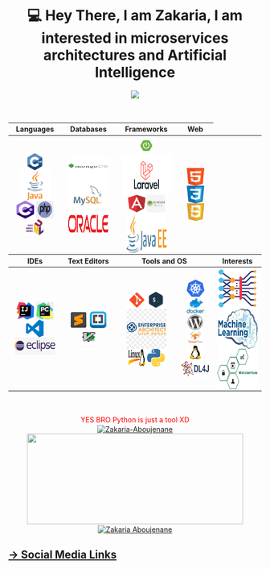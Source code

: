 
<div align = "center">

# 💻 Hey There, I am Zakaria, I am interested in microservices architectures and Artificial Intelligence
<p align="middle">
  <img width="600" src="https://github-profile-trophy.vercel.app/?username=omarbelkady&rank=SS,S,AAA,AA,A,B,C&row=1&column=5"/>
</p>
<br>
  <table align ="center">
    <thead>
    <tr>
      <th>Languages</th>
      <th>Databases</th>
      <th>Frameworks</th>
      <th>Web</th>
    </tr>
    </thead>
    <tbody>
      <tr>
        <td align = "center">
          <img align="center" src = "https://raw.githubusercontent.com/github/explore/80688e429a7d4ef2fca1e82350fe8e3517d3494d/topics/cpp/cpp.png" width ="35px" height="35px">
          <img align="center" src = "https://raw.githubusercontent.com/github/explore/80688e429a7d4ef2fca1e82350fe8e3517d3494d/topics/java/java.png" width ="60px" height="60px">
          <img align="center" src = "src/C-Sharp (1).png" width ="35px" height="35px">
          <img align="center" src = "src/php.png" width ="35px" height="35px">
          <img align="center" src = "src/uml.png" width ="35px" height="35px">
        </td>
        <td align = "center">
          <img align="center" src = "https://raw.githubusercontent.com/github/explore/80688e429a7d4ef2fca1e82350fe8e3517d3494d/topics/mongodb/mongodb.png" width ="80px" height="35px" redirect="https://www.github.com/omarbelkady/mongodb">
          <img align="center" src = "https://raw.githubusercontent.com/github/explore/80688e429a7d4ef2fca1e82350fe8e3517d3494d/topics/mysql/mysql.png" width ="80px" height="80px">
          <img align="center" src = "src/oracle.png" width ="80px" height="35px">
        </td>
        <td align = "center">
          <img align="center" src = "src/springboot (1).png" width ="35px" height="35px">
          <img align="center" src = "src/laravel.png" width ="100px" height="80px">
          <img align="center" src = "src/angular.png" width ="35px" height="35px">
          <img align="center" src = "src/android-studio.png" width ="35px" height="35px">
          <img align="center" src = "src/javaee.png" width ="80px" height="80px">
        </td>
        <td align = "center">
          <img align="center" src = "src/html.png" width ="35px" height="35px">
          <img align="center" src = "src/css.png" width ="35px" height="35px">
          <img align="center" src = "src/javascript.png" width ="35px" height="35px">
        </td>
      </tr>
    </tbody>
    <thead>
    <tr>
      <th>IDEs</th>
      <th>Text Editors</th>
      <th colspan="2">Tools and OS</th>
      <th>Interests</th>
    </tr>
    </thead>
    <tbody>
      <tr>
        <td align = "center">
          <img align="center" src = "src/intellij (1).png" width ="35px" height="35px">
          <img align="center" src = "src/pycharm (1).png" width ="35px" height="35px">
          <img align="center" src = "src/vscode (1).svg" width ="35px" height="35px">
          <img align="center" src = "src/eclipse.jpg" width ="80px" height="35px">
        </td>
        <td align = "center">
          <img align="center" src = "src/sublime (1).png" width ="35px" height="35px">
          <img align="center" src = "src/brackets (1).png" width ="35px" height="35px">
          <img align="center" src = "src/vim (1).png" width ="35px" height="35px">
        </td>
        <td align = "center">
          <img align="center" src = "src/git (1).png" width ="35px" height="35px">
          <img align="center" src = "src/terminal (1).png" width ="35px" height="35px">
          <img align="center" src = "src/entreprise-architect.png" width ="80px" height="80px">
          <img align="center" src = "src/linux.png" width ="35px" height="35px">
          <img align="center" src = "src/python (1).png" width ="35px" height="35px">
        </td>
        <td align = "center">
          <img align="center" src="https://raw.githubusercontent.com/github/explore/80688e429a7d4ef2fca1e82350fe8e3517d3494d/topics/kubernetes/kubernetes.png" width="35px" height="35px">
          <img align="center" src="https://raw.githubusercontent.com/github/explore/80688e429a7d4ef2fca1e82350fe8e3517d3494d/topics/docker/docker.png" width="35px" height="35px" />
          <img align="center" src="https://raw.githubusercontent.com/github/explore/80688e429a7d4ef2fca1e82350fe8e3517d3494d/topics/wordpress/wordpress.png" width="30px" height="30px" />
          <img align="center" src="https://raw.githubusercontent.com/github/explore/80688e429a7d4ef2fca1e82350fe8e3517d3494d/topics/tensorflow/tensorflow.png" width="30px" height="30px" />
          <img align="center" src="https://raw.githubusercontent.com/github/explore/80688e429a7d4ef2fca1e82350fe8e3517d3494d/topics/linux/linux.png" width="30px" height="30px" />
          <img align="center" src = "src/dl4j.png" width ="80px" height="35px">
        </td>
        <td align = "center">
          <img align="center" src = "src/dl.png" width ="80px" height="80px">
          <img align="center" src = "src/ml.png" width ="80px" height="80px">
          <img align="center" src = "src/micro-services.png" width ="80px" height="80px">
        </td>
      </tr>
    </tbody>
  </table>
<br>
 <br />
 <span style="color:red"> YES BRO Python is just a tool XD</span><br/>
 <!-- If you forked this repo, Change the username as yours -->
<a href="https://github.com/Zakaria-Aboujenane">
  <img align="center" height='190px' width='460px' src="https://github-readme-stats.vercel.app/api?username=Zakaria-Aboujenane&show_icons=true&theme=highcontrast" alt="Zakaria-Aboujenane" />
  <img align="center" height='180px'  width='430px' src="https://github-readme-stats.vercel.app/api/top-langs/?username=Zakaria-Aboujenane&layout=compact&theme=gotham" />
  <!--<img align="" src="https://github-readme-stats.vercel.app/api/top-langs/?username=omarbelkady&hide=c%23,css	&title_color=ffffff&text_color=c9cacc&icon_color=2bbc8a&bg_color=1d1f21" /> -->
   <img align="center" height='190px' width='460px' src="https://github-readme-streak-stats.herokuapp.com/?user=Zakaria-Aboujenane&theme=radical&count_private=true" alt="Zakaria Aboujenane" />
  <br>
  
</div>


## → Social Media Links


